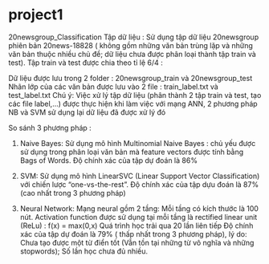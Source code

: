 # project1
20newsgroup_Classification
Tập dữ liệu :
Sử dụng tập dữ liệu 20newsgroup phiên bản 20news-18828 ( không gồm những văn bản trùng lặp và những văn bản thuộc nhiều chủ đề; dữ liệu chưa được phân loại thành tập train và test). Tập train và test được chia theo tỉ lệ 6/4 :

Dữ liệu được lưu trong 2 folder : 20newsgroup_train và 20newsgroup_test
Nhãn lớp của các văn bản được lưu vào 2 file : train_label.txt và test_label.txt
Chú ý:
Việc xử lý tập dữ liệu (phân thành 2 tập train và test, tạo các file label,...) được thực hiện khi làm việc với mạng ANN, 2 phương pháp NB và SVM sử dụng lại dữ liệu đã được xử lý đó

So sánh 3 phương pháp :
1. Naive Bayes:
Sử dụng mô hình Multinomial Naive Bayes : chủ yếu được sử dụng trong phân loại văn bản mà feature vectors được tính bằng Bags of Words. Độ chính xác của tập dự đoán là 86%

2. SVM:
Sử dụng mô hình LinearSVC (Linear Support Vector Classification) với chiến lược “one-vs-the-rest”. Độ chính xác của tập dựu đoán là 87% (cao nhất trong 3 phương pháp)

3. Neural Network:
Mạng neural gồm 2 tầng: Mỗi tầng có kích thước là 100 nút. Activation function được sử dụng tại mỗi tầng là rectified linear unit (ReLu) : f(x) = max(0,x)
Quá trình học trải qua 20 lần liên tiếp
Độ chính xác của tập dự đoán là 79% ( thấp nhất trong 3 phương pháp), lý do: Chưa tạo được một từ điển tốt (Vẫn tồn tại những từ vô nghĩa và những stopwords); Số lần học chưa đủ nhiều.
